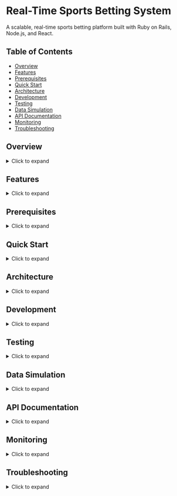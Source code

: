 # Real-Time Sports Betting System

A scalable, real-time sports betting platform built with Ruby on Rails, Node.js, and React.

## Table of Contents

- [Overview](#overview)
- [Features](#features)
- [Prerequisites](#prerequisites)
- [Quick Start](#quick-start)
- [Architecture](#architecture)
- [Development](#development)
- [Testing](#testing)
- [Data Simulation](#data-simulation)
- [API Documentation](#api-documentation)
- [Monitoring](#monitoring)
- [Troubleshooting](#troubleshooting)

## Overview

<details>
<summary>Click to expand</summary>

A microservices-based sports betting system featuring:
- Real-time odds updates and bet placement
- User balance management and bet history
- Fraud detection and prevention
- Live leaderboard updates
- Mock data generation for testing

### Key Components

- **Rails API**: Core backend for business logic
- **Node.js**: Real-time updates via WebSocket
- **React**: Modern, responsive frontend
- **Redis**: Pub/sub and caching
- **PostgreSQL**: Data persistence

</details>

## Features

<details>
<summary>Click to expand</summary>

### Core Features
- User registration and authentication
- Real-time bet placement and odds updates
- Live game status tracking
- User balance management
- Betting history and statistics

### Advanced Features
- Fraud detection system
- Real-time leaderboard
- WebSocket-based updates
- Transaction safety with database locks
- Comprehensive test coverage

</details>

## Prerequisites

<details>
<summary>Click to expand</summary>

- Docker and Docker Compose
- Make (for using Makefile commands)
- Git

Optional for local development:
- Ruby 3.2.2
- Node.js 18+
- PostgreSQL 14
- Redis 7

</details>

## Quick Start

<details>
<summary>Click to expand</summary>

1. Clone the repository:
\`\`\`bash
git clone <repository-url>
cd real-time-sports-betting-system
\`\`\`

2. Initial setup:
\`\`\`bash
make setup
\`\`\`

3. Start the system:
\`\`\`bash
make start
\`\`\`

4. Generate sample data:
\`\`\`bash
make generate-data
\`\`\`

5. Access the services:
- Frontend: http://localhost:3002
- API Documentation: http://localhost:3000/api-docs
- WebSocket Server: ws://localhost:3001

</details>

## Architecture

<details>
<summary>Click to expand</summary>

### System Architecture

```mermaid
graph TD
    A[Frontend - 3002] --> B[Rails API - 3000]
    A --> C[Node WS - 3001]
    B --> D[PostgreSQL]
    B --> E[Redis]
    C --> E
```

### Data Flow
1. User places bet via frontend
2. Rails API validates and processes bet
3. WebSocket server notifies all clients
4. Leaderboard updates in real-time

</details>

## Development

<details>
<summary>Click to expand</summary>

### Available Make Commands

```bash
make help                 # Show all available commands
make start               # Start all containers
make stop                # Stop all containers
make restart             # Restart all containers
make logs                # View logs
make shell-rails         # Access Rails console
make shell-node          # Access Node console
```

### Container Structure

- **rails**: API and business logic
- **node**: WebSocket server
- **frontend**: React application
- **db**: PostgreSQL database
- **redis**: Caching and pub/sub

### Environment Variables

- `RAILS_ENV`: Rails environment
- `NODE_ENV`: Node.js environment
- `REDIS_URL`: Redis connection URL
- `DATABASE_URL`: PostgreSQL connection URL

</details>

## Testing

<details>
<summary>Click to expand</summary>

### Running Tests

```bash
# Run all tests
make test

# Run specific test suites
make test-rails
make test-frontend

# Run with specific environment
RAILS_ENV=test make test-rails
```

### Test Structure

- **Rails**: RSpec for unit and integration tests
- **Frontend**: Jest for component and integration tests
- **WebSocket**: Integration tests with mock clients

</details>

## Data Simulation

<details>
<summary>Click to expand</summary>

### Generating Mock Data

```bash
# Generate initial mock data
make generate-data

# Simulate real-time changes
make simulate-changes
```

### Data Generation Includes

- Sample users with balances
- Active and upcoming games
- Historical bets and results
- Leaderboard data

### Real-time Simulation

The system can simulate:
- Odds changes
- Game status updates
- New bets placement
- Balance updates

</details>

## API Documentation

<details>
<summary>Click to expand</summary>

### Authentication

```ruby
# Headers required for authenticated endpoints
Authorization: Bearer <jwt_token>
Content-Type: application/json
```

### Key Endpoints

- `POST /api/v1/users`: Create new user
- `POST /api/v1/bets`: Place new bet
- `GET /api/v1/users/:id/bets`: Get user bet history
- `GET /api/v1/leaderboard`: Get current leaderboard

</details>

## Monitoring

<details>
<summary>Click to expand</summary>

### Health Checks

- Database: `localhost:5432/health`
- Redis: `localhost:6379/ping`
- Rails: `localhost:3000/health`
- Node: `localhost:3001/health`

### Logs

```bash
# View all logs
make logs

# View specific service logs
docker compose logs rails
docker compose logs node
```

</details>

## Troubleshooting

<details>
<summary>Click to expand</summary>

### Common Issues

1. **Database Connection Issues**
   ```bash
   make db-reset  # Reset and recreate database
   ```

2. **Redis Connection Issues**
   ```bash
   make restart   # Restart all services
   ```

3. **Container Issues**
   ```bash
   make clean    # Remove all containers and volumes
   make setup    # Fresh setup
   ```

### Debug Mode

Set `DEBUG=true` for additional logging:
```bash
DEBUG=true make start
```

</details>
